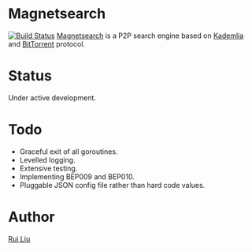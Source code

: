 # Magnetsearch

[![Build Status](https://travis-ci.org/rliu054/magnetsearch.svg?branch=master)](https://travis-ci.org/rliu054/magnetsearch)
[Magnetsearch](https://github.com/rliu054/magnetsearch) is a P2P search engine 
based on [Kademlia](https://en.wikipedia.org/wiki/Kademlia) and 
[BitTorrent](http://www.bittorrent.org/beps/bep_0005.html) protocol.

# Status
Under active development.

# Todo
- Graceful exit of all goroutines.
- Levelled logging.
- Extensive testing.
- Implementing BEP009 and BEP010.
- Pluggable JSON config file rather than hard code values.


# Author
[Rui Liu](https://twitter.com/rliu054)
